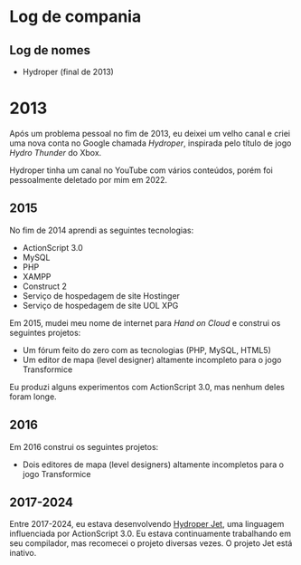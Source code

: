 # Log de compania

## Log de nomes

* Hydroper (final de 2013)

# 2013

Após um problema pessoal no fim de 2013, eu deixei um velho canal e criei uma nova conta no Google chamada *Hydroper*, inspirada
pelo título de jogo *Hydro Thunder* do Xbox.

Hydroper tinha um canal no YouTube com vários conteúdos, porém foi pessoalmente deletado por mim em 2022.

## 2015

No fim de 2014 aprendi as seguintes tecnologias:

* ActionScript 3.0
* MySQL
* PHP
* XAMPP
* Construct 2
* Serviço de hospedagem de site Hostinger
* Serviço de hospedagem de site UOL XPG

Em 2015, mudei meu nome de internet para *Hand on Cloud* e construi os seguintes projetos:

* Um fórum feito do zero com as tecnologias (PHP, MySQL, HTML5)
* Um editor de mapa (level designer) altamente incompleto para o jogo Transformice

Eu produzi alguns experimentos com ActionScript 3.0, mas nenhum deles foram longe.

## 2016

Em 2016 construi os seguintes projetos:

* Dois editores de mapa (level designers) altamente incompletos para o jogo Transformice

## 2017-2024

Entre 2017-2024, eu estava desenvolvendo [Hydroper Jet](https://github.com/hydroper-jet), uma linguagem influenciada por ActionScript 3.0.
Eu estava continuamente trabalhando em seu compilador, mas recomecei o projeto diversas vezes. O projeto Jet está inativo.
